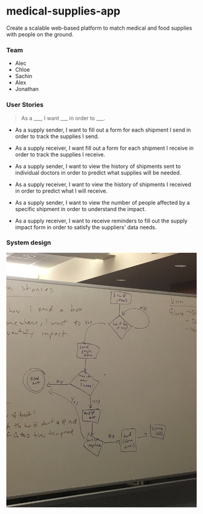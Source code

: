 # medical-supplies-app
Create a scalable web-based platform to match medical and food supplies with people on the ground.

### Team   
- Alec    
- Chloe    
- Sachin    
- Alex    
- Jonathan    

 
### User Stories

> As a ___, I want ___ in order to ___.

- As a supply sender, I want to fill out a form for each shipment I send in order to track the supplies I send.

- As a supply receiver, I want fill out a form for each shipment I receive in order to track the supplies I receive.

- As a supply sender, I want to view the history of shipments sent to individual doctors in order to predict what supplies will be needed.

- As a supply receiver, I want to view the history of shipments I received in order to predict what I will receive.

- As a supply sender, I want to view the number of people affected by a specific shipment in order to understand the impact.

- As a supply receiver, I want to receive reminders to fill out the supply impact form in order to satisfy the suppliers' data needs.

### System design    
![Alt text](/graph.JPG?raw=true "Optional Title")


